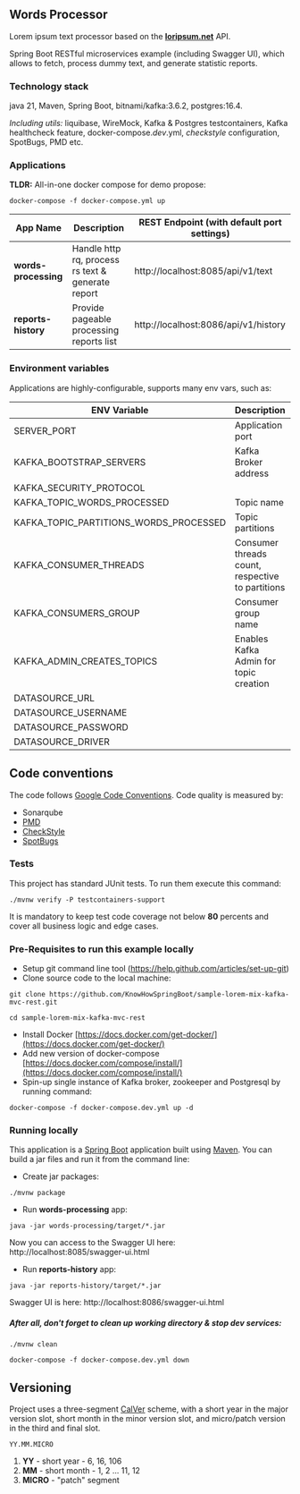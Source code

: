 ## Words Processor

Lorem ipsum text processor based on the  **[loripsum.net](https://loripsum.net/)** API.

Spring Boot RESTful microservices example (including Swagger UI), which allows to fetch, process dummy text,
and generate statistic reports.

### Technology stack

java 21, Maven, Spring Boot, bitnami/kafka:3.6.2, postgres:16.4.

_Including utils:_ liquibase, WireMock, Kafka & Postgres testcontainers, Kafka healthcheck feature, docker-compose._dev_.yml,
_checkstyle_ configuration, SpotBugs, PMD etc.

### Applications

**TLDR:** All-in-one docker compose for demo propose:

``
docker-compose -f docker-compose.yml up
``

| App Name             | Description                                       | REST Endpoint (with default port settings) |
|----------------------|---------------------------------------------------|--------------------------------------------|
| __words-processing__ | Handle http rq, process rs text & generate report | http://localhost:8085/api/v1/text          |
| __reports-history__  | Provide pageable processing reports list          | http://localhost:8086/api/v1/history       |

### Environment variables

Applications are highly-configurable, supports many env vars, such as:

| ENV Variable                           | Description                                         | Default Value                             |
|----------------------------------------|-----------------------------------------------------|-------------------------------------------|
| SERVER_PORT                            | Application port                                    | 8085, 8086                                |
| KAFKA_BOOTSTRAP_SERVERS                | Kafka Broker address                                | localhost:9092                            |
| KAFKA_SECURITY_PROTOCOL                |                                                     | PLAINTEXT                                 |
| KAFKA_TOPIC_WORDS_PROCESSED            | Topic name                                          | words.processed                           |
| KAFKA_TOPIC_PARTITIONS_WORDS_PROCESSED | Topic partitions                                    | 4                                         |
| KAFKA_CONSUMER_THREADS                 | Consumer threads count,<br>respective to partitions | 4                                         |
| KAFKA_CONSUMERS_GROUP                  | Consumer group name                                 | reports-history                           |
| KAFKA_ADMIN_CREATES_TOPICS             | Enables Kafka Admin for topic creation              | true                                      |
| DATASOURCE_URL                         |                                                     | jdbc:postgresql://localhost:5432/lorem_db |
| DATASOURCE_USERNAME                    |                                                     | postgres                                  |
| DATASOURCE_PASSWORD                    |                                                     | postgres                                  |
| DATASOURCE_DRIVER                      |                                                     | org.postgresql.Driver                     |

## Code conventions

The code follows [Google Code Conventions](https://google.github.io/styleguide/javaguide.html). Code
quality is measured by:

- Sonarqube
- [PMD](https://pmd.github.io/)
- [CheckStyle](https://checkstyle.sourceforge.io/)
- [SpotBugs](https://spotbugs.github.io/)

### Tests

This project has standard JUnit tests. To run them execute this command:

```
./mvnw verify -P testcontainers-support
```

It is mandatory to keep test code coverage not below **80** percents and cover all business logic and edge cases.

### Pre-Requisites to run this example locally

- Setup git command line tool (https://help.github.com/articles/set-up-git)
- Clone source code to the local machine:

```
git clone https://github.com/KnowHowSpringBoot/sample-lorem-mix-kafka-mvc-rest.git

cd sample-lorem-mix-kafka-mvc-rest
```

- Install Docker [https://docs.docker.com/get-docker/](https://docs.docker.com/get-docker/)
- Add new version of docker-compose [https://docs.docker.com/compose/install/](https://docs.docker.com/compose/install/)
- Spin-up single instance of Kafka broker, zookeeper and Postgresql by running command:

```
docker-compose -f docker-compose.dev.yml up -d
```

### Running locally

This application is a [Spring Boot](https://spring.io/guides/gs/spring-boot) application built
using [Maven](https://spring.io/guides/gs/maven/). You can build a jar files and run it from the command line:

- Create jar packages:

```
./mvnw package
```

- Run **words-processing** app:

```
java -jar words-processing/target/*.jar
```

Now you can access to the Swagger UI here: http://localhost:8085/swagger-ui.html

- Run **reports-history** app:

```
java -jar reports-history/target/*.jar
```

Swagger UI is here: http://localhost:8086/swagger-ui.html

##### After all, don't forget to clean up working directory & stop dev services:

```
./mvnw clean
```

```
docker-compose -f docker-compose.dev.yml down
```

## Versioning

Project uses a three-segment [CalVer](https://calver.org/) scheme, with a short year in the major version slot, short month in the minor version slot, and micro/patch version in the third
and final slot.

```
YY.MM.MICRO
```

1. **YY** - short year - 6, 16, 106
1. **MM** - short month - 1, 2 ... 11, 12
1. **MICRO** -  "patch" segment
